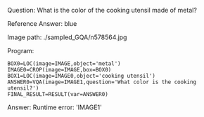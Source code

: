 Question: What is the color of the cooking utensil made of metal?

Reference Answer: blue

Image path: ./sampled_GQA/n578564.jpg

Program:

```
BOX0=LOC(image=IMAGE,object='metal')
IMAGE0=CROP(image=IMAGE,box=BOX0)
BOX1=LOC(image=IMAGE0,object='cooking utensil')
ANSWER0=VQA(image=IMAGE1,question='What color is the cooking utensil?')
FINAL_RESULT=RESULT(var=ANSWER0)
```
Answer: Runtime error: 'IMAGE1'

